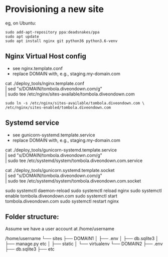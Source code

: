Provisioning a new site
=======================
eg, on Ubuntu:

    sudo add-apt-repository ppa:deadsnakes/ppa
    sudo apt update
    sudo apt install nginx git python36 python3.6-venv

## Nginx Virtual Host config

* see nginx.template.conf
* replace DOMAIN with, e.g., staging.my-domain.com

cat ./deploy_tools/nginx.template.conf \
    | sed "s/DOMAIN/tombola.diveondown.com/g" \
    | sudo tee /etc/nginx/sites-available/tombola.diveondown.com

    sudo ln -s /etc/nginx/sites-available/tombola.diveondown.com \
    /etc/nginx/sites-enabled/tombola.diveondown.com

## Systemd service

* see gunicorn-systemd.template.service
* replace DOMAIN with, e.g., staging.my-domain.com

cat ./deploy_tools/gunicorn-systemd.template.service \
    | sed "s/DOMAIN/tombola.diveondown.com/g" \
    | sudo tee /etc/systemd/system/tombola.diveondown.com.service

cat ./deploy_tools/gunicorn.systemd.template.socket \
    | sed "s/DOMAIN/tombola.diveondown.com/g" \
    | sudo tee /etc/systemd/system/tombola.diveondown.com.socket

sudo systemctl daemon-reload
sudo systemctl reload nginx
sudo systemctl enable tombola.diveondown.com
sudo systemctl start tombola.diveondown.com
sudo systemctl restart nginx

## Folder structure:

Assume we have a user account at /home/username

/home/username
└── sites
    ├── DOMAIN1
    │    ├── .env
    │    ├── db.sqlite3
    │    ├── manage.py etc
    │    ├── static
    │    └── virtualenv
    └── DOMAIN2
         ├── .env
         ├── db.sqlite3
         ├── etc
